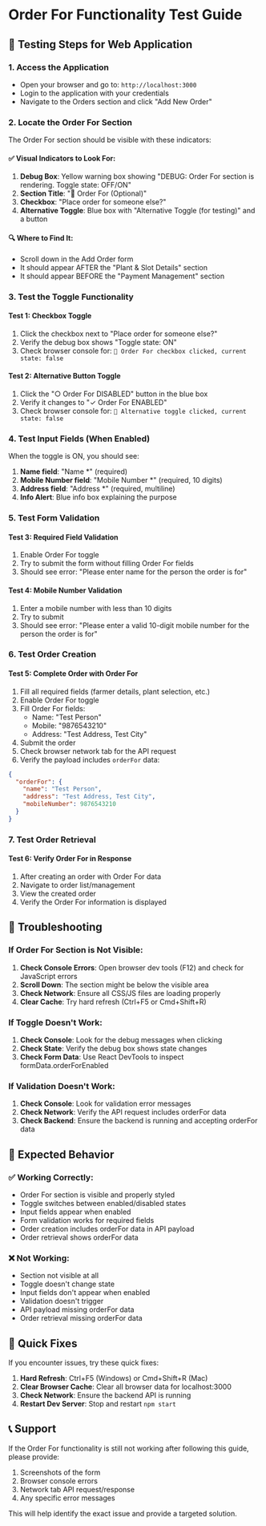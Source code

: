 # Order For Functionality Test Guide

## 🧪 Testing Steps for Web Application

### 1. Access the Application
- Open your browser and go to: `http://localhost:3000`
- Login to the application with your credentials
- Navigate to the Orders section and click "Add New Order"

### 2. Locate the Order For Section
The Order For section should be visible with these indicators:

#### ✅ **Visual Indicators to Look For:**
1. **Debug Box**: Yellow warning box showing "DEBUG: Order For section is rendering. Toggle state: OFF/ON"
2. **Section Title**: "👤 Order For (Optional)" 
3. **Checkbox**: "Place order for someone else?"
4. **Alternative Toggle**: Blue box with "Alternative Toggle (for testing)" and a button

#### 🔍 **Where to Find It:**
- Scroll down in the Add Order form
- It should appear AFTER the "Plant & Slot Details" section
- It should appear BEFORE the "Payment Management" section

### 3. Test the Toggle Functionality

#### **Test 1: Checkbox Toggle**
1. Click the checkbox next to "Place order for someone else?"
2. Verify the debug box shows "Toggle state: ON"
3. Check browser console for: `🔄 Order For checkbox clicked, current state: false`

#### **Test 2: Alternative Button Toggle**
1. Click the "○ Order For DISABLED" button in the blue box
2. Verify it changes to "✓ Order For ENABLED"
3. Check browser console for: `🔄 Alternative toggle clicked, current state: false`

### 4. Test Input Fields (When Enabled)

When the toggle is ON, you should see:
1. **Name field**: "Name *" (required)
2. **Mobile Number field**: "Mobile Number *" (required, 10 digits)
3. **Address field**: "Address *" (required, multiline)
4. **Info Alert**: Blue info box explaining the purpose

### 5. Test Form Validation

#### **Test 3: Required Field Validation**
1. Enable Order For toggle
2. Try to submit the form without filling Order For fields
3. Should see error: "Please enter name for the person the order is for"

#### **Test 4: Mobile Number Validation**
1. Enter a mobile number with less than 10 digits
2. Try to submit
3. Should see error: "Please enter a valid 10-digit mobile number for the person the order is for"

### 6. Test Order Creation

#### **Test 5: Complete Order with Order For**
1. Fill all required fields (farmer details, plant selection, etc.)
2. Enable Order For toggle
3. Fill Order For fields:
   - Name: "Test Person"
   - Mobile: "9876543210"
   - Address: "Test Address, Test City"
4. Submit the order
5. Check browser network tab for the API request
6. Verify the payload includes `orderFor` data:

```json
{
  "orderFor": {
    "name": "Test Person",
    "address": "Test Address, Test City", 
    "mobileNumber": 9876543210
  }
}
```

### 7. Test Order Retrieval

#### **Test 6: Verify Order For in Response**
1. After creating an order with Order For data
2. Navigate to order list/management
3. View the created order
4. Verify the Order For information is displayed

## 🐛 Troubleshooting

### If Order For Section is Not Visible:

1. **Check Console Errors**: Open browser dev tools (F12) and check for JavaScript errors
2. **Scroll Down**: The section might be below the visible area
3. **Check Network**: Ensure all CSS/JS files are loading properly
4. **Clear Cache**: Try hard refresh (Ctrl+F5 or Cmd+Shift+R)

### If Toggle Doesn't Work:

1. **Check Console**: Look for the debug messages when clicking
2. **Check State**: Verify the debug box shows state changes
3. **Check Form Data**: Use React DevTools to inspect formData.orderForEnabled

### If Validation Doesn't Work:

1. **Check Console**: Look for validation error messages
2. **Check Network**: Verify the API request includes orderFor data
3. **Check Backend**: Ensure the backend is running and accepting orderFor data

## 📱 Expected Behavior

### ✅ **Working Correctly:**
- Order For section is visible and properly styled
- Toggle switches between enabled/disabled states
- Input fields appear when enabled
- Form validation works for required fields
- Order creation includes orderFor data in API payload
- Order retrieval shows orderFor data

### ❌ **Not Working:**
- Section not visible at all
- Toggle doesn't change state
- Input fields don't appear when enabled
- Validation doesn't trigger
- API payload missing orderFor data
- Order retrieval missing orderFor data

## 🔧 Quick Fixes

If you encounter issues, try these quick fixes:

1. **Hard Refresh**: Ctrl+F5 (Windows) or Cmd+Shift+R (Mac)
2. **Clear Browser Cache**: Clear all browser data for localhost:3000
3. **Check Network**: Ensure the backend API is running
4. **Restart Dev Server**: Stop and restart `npm start`

## 📞 Support

If the Order For functionality is still not working after following this guide, please provide:
1. Screenshots of the form
2. Browser console errors
3. Network tab API request/response
4. Any specific error messages

This will help identify the exact issue and provide a targeted solution.
